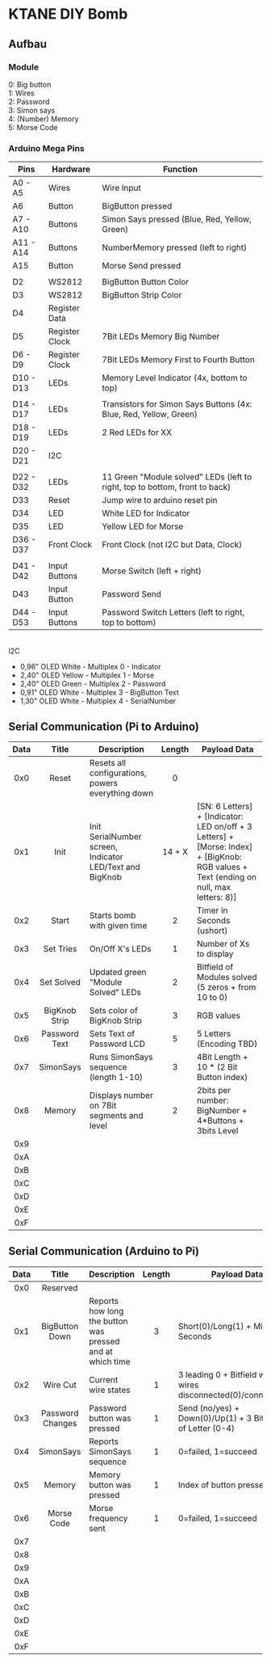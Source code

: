 # KTANE DIY Bomb

## Aufbau

### Module

0: Big button  
1: Wires  
2: Password  
3: Simon says  
4: (Number) Memory  
5: Morse Code

### Arduino Mega Pins

| Pins      | Hardware       | Function                                                                    |
|-----------|----------------|-----------------------------------------------------------------------------|
| A0 - A5   | Wires          | Wire Input                                                                  |
| A6        | Button         | BigButton pressed                                                           |
| A7 - A10  | Buttons        | Simon Says pressed (Blue, Red, Yellow, Green)                               |
| A11 - A14 | Buttons        | NumberMemory pressed (left to right)                                        |
| A15       | Button         | Morse Send pressed                                                          |
|           |                |                                                                             |
| D2        | WS2812         | BigButton Button Color                                                      |
| D3        | WS2812         | BigButton Strip Color                                                       |
| D4        | Register Data  |                                                                             |
| D5        | Register Clock | 7Bit LEDs Memory Big Number                                                 |
| D6 - D9   | Register Clock | 7Bit LEDs Memory First to Fourth Button                                     |
| D10 - D13 | LEDs           | Memory Level Indicator (4x, bottom to top)                                  |
|           |                |                                                                             |
| D14 - D17 | LEDs           | Transistors for Simon Says Buttons (4x: Blue, Red, Yellow, Green)           |
| D18 - D19 | LEDs           | 2 Red LEDs for XX                                                           |
| D20 - D21 | I2C            |                                                                             |
|           |                |                                                                             |
| D22 - D32 | LEDs           | 11 Green "Module solved" LEDs (left to right, top to bottom, front to back) |
| D33       | Reset          | Jump wire to arduino reset pin                                              |
| D34       | LED            | White LED for Indicator                                                     |
| D35       | LED            | Yellow LED for Morse                                                        |
| D36 - D37 | Front Clock    | Front Clock (not I2C but Data, Clock)                                       |
|           |                |                                                                             |
| D41 - D42 | Input Buttons  | Morse Switch (left + right)                                                 |
| D43       | Input Button   | Password Send                                                               |
| D44 - D53 | Input Buttons  | Password Switch Letters (left to right, top to bottom)                      |

\
I2C

- 0,96" OLED White  - Multiplex 0 - Indicator
- 2,40" OLED Yellow - Multiplex 1 - Morse
- 2,40" OLED Green  - Multiplex 2 - Password
- 0,91" OLED White  - Multiplex 3 - BigButton Text
- 1,30" OLED White  - Multiplex 4 - SerialNumber

## Serial Communication (Pi to Arduino)

| Data |      Title       | Description                                              | Length | Payload Data                                                                                                        |
|:----:|:----------------:|----------------------------------------------------------|:------:|---------------------------------------------------------------------------------------------------------------------|
| 0x0  |      Reset       | Resets all configurations, powers everything down        |   0    |                                                                                                                     |
| 0x1  |       Init       | Init SerialNumber screen, Indicator LED/Text and BigKnob | 14 + X | [SN: 6 Letters] + [Indicator: LED on/off + 3 Letters] + [Morse: Index] + [BigKnob: RGB values + Text (ending on null, max letters: 8)] |
| 0x2  |      Start       | Starts bomb with given time                              |   2    | Timer in Seconds (ushort)                                                                                                  |
| 0x3  |    Set Tries     | On/Off X's LEDs                                          |   1    | Number of Xs to display                                                                                             |
| 0x4  |    Set Solved    | Updated green "Module Solved" LEDs                       |   2    | Bitfield of Modules solved (5 zeros + from 10 to 0)                                                                 |
| 0x5  |  BigKnob Strip   | Sets color of BigKnob Strip                              |   3    | RGB values                                                                                                          |
| 0x6  |  Password Text   | Sets Text of Password LCD                                |   5    | 5 Letters (Encoding TBD)                                                                                            |
| 0x7  |    SimonSays     | Runs SimonSays sequence (length 1-10)                    |   3    | 4Bit Length + 10 * (2 Bit Button index)                                                                             |
| 0x8  |      Memory      | Displays number on 7Bit segments and level               |   2    | 2bits per number: BigNumber + 4*Buttons + 3bits Level                                                               |
| 0x9  |                  |                                                          |        |                                                                                                                     |
| 0xA  |                  |                                                          |        |                                                                                                                     |
| 0xB  |                  |                                                          |        |                                                                                                                     |
| 0xC  |                  |                                                          |        |                                                                                                                     |
| 0xD  |                  |                                                          |        |                                                                                                                     |
| 0xE  |                  |                                                          |        |                                                                                                                     |
| 0xF  |                  |                                                          |        |                                                                                                                     |

## Serial Communication (Arduino to Pi)

| Data |      Title       | Description                                               | Length | Payload Data                                                   |
|:----:|:----------------:|-----------------------------------------------------------|:------:|----------------------------------------------------------------|
| 0x0  |     Reserved     |                                                           |        |                                                                |
| 0x1  |  BigButton Down  | Reports how long the button was pressed and at which time |   3    | Short(0)/Long(1) + Minutes + Seconds                           |
| 0x2  |     Wire Cut     | Current wire states                                       |   1    | 3 leading 0 + Bitfield with wires disconnected(0)/connected(1) |
| 0x3  | Password Changes | Password button was pressed                               |   1    | Send (no/yes) + Down(0)/Up(1) + 3 Bit Index of Letter (0-4)    |
| 0x4  |    SimonSays     | Reports SimonSays sequence                                |   1    | 0=failed, 1=succeed                                            |
| 0x5  |      Memory      | Memory button was pressed                                 |   1    | Index of button pressed                                        |
| 0x6  |    Morse Code    | Morse frequency sent                                      |   1    | 0=failed, 1=succeed                                            |
| 0x7  |                  |                                                           |        |                                                                |
| 0x8  |                  |                                                           |        |                                                                |
| 0x9  |                  |                                                           |        |                                                                |
| 0xA  |                  |                                                           |        |                                                                |
| 0xB  |                  |                                                           |        |                                                                |
| 0xC  |                  |                                                           |        |                                                                |
| 0xD  |                  |                                                           |        |                                                                |
| 0xE  |                  |                                                           |        |                                                                |
| 0xF  |                  |                                                           |        |                                                                |
